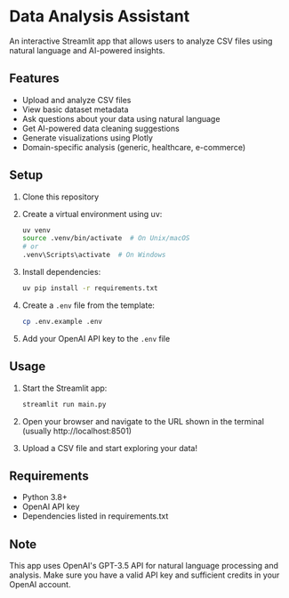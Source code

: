 # Data Analysis Assistant

An interactive Streamlit app that allows users to analyze CSV files using natural language and AI-powered insights.

## Features

- Upload and analyze CSV files
- View basic dataset metadata
- Ask questions about your data using natural language
- Get AI-powered data cleaning suggestions
- Generate visualizations using Plotly
- Domain-specific analysis (generic, healthcare, e-commerce)

## Setup

1. Clone this repository
2. Create a virtual environment using uv:
   ```bash
   uv venv
   source .venv/bin/activate  # On Unix/macOS
   # or
   .venv\Scripts\activate  # On Windows
   ```

3. Install dependencies:
   ```bash
   uv pip install -r requirements.txt
   ```

4. Create a `.env` file from the template:
   ```bash
   cp .env.example .env
   ```

5. Add your OpenAI API key to the `.env` file

## Usage

1. Start the Streamlit app:
   ```bash
   streamlit run main.py
   ```

2. Open your browser and navigate to the URL shown in the terminal (usually http://localhost:8501)

3. Upload a CSV file and start exploring your data!

## Requirements

- Python 3.8+
- OpenAI API key
- Dependencies listed in requirements.txt

## Note

This app uses OpenAI's GPT-3.5 API for natural language processing and analysis. Make sure you have a valid API key and sufficient credits in your OpenAI account. 